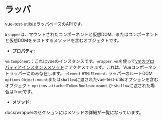 # ラッパ

vue-test-utilsはラッパベースのAPIです。
 
`Wrapper`は、マウントされたコンポーネントと仮想DOM、またはコンポーネントと仮想DOMをテストするメソッドを含むオブジェクトです。

- **プロパティ:**

`vm` `Component`：これはvueのインスタンスです。`wrapper.vm`を使って[vmのプロパティとインスタンスメソッド](https://vuejs.org/v2/api/#Instance-Properties)にアクセスできます。これは、Vueコンポーネントラッパーにのみ存在します。
`element` `HTMLElement`: ラッパーのルートDOM
`options` `Object`: `mount`または`shallow`に渡されたvue-test-utilsオプションを含むオブジェクト
`options.attachedToDom` `Boolean`: `mount` か `shallow`に渡された場合はTrueです。

- **メソッド:**

docs/wrapperのセクションにはメソッドの詳細が一覧になっています。
